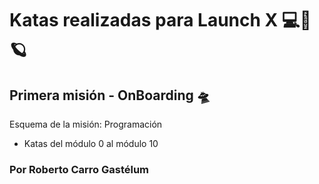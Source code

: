 # Katas realizadas para Launch X 💻🚀🪐

## Primera misión - OnBoarding 🛸

Esquema de la misión: Programación 

- Katas del módulo 0 al módulo 10

### Por Roberto Carro Gastélum